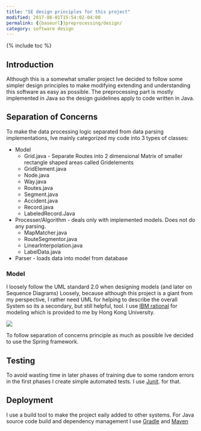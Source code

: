```yaml
---
title: "SE design principles for this project"
modified: 2017-08-01T15:54:02-04:00
permalink: {{baseurl}}preprocessing/design/
category: software design
---
```


{% include toc %}

## Introduction
 Although this is a somewhat smaller project Ive decided to follow some simpler design principles 
to make modifying extending and understanding this software as easy as possible.
The preprocessing part is mostly implemented in Java so the design guidelines apply to code written in Java.


## Separation of Concerns

To make the data processing logic separated from data parsing implementations, Ive mainly categorized my code into 3 types of classes:

+ Model 
     + Grid.java - Separate Routes into 2 dimensional Matrix of smaller rectangle shaped areas called Gridelements
     + GridElement.java
	 + Node.java 
	 + Way.java 
	 + Routes.java
	 + Segment.java
	 + Accident.java
	 + Record.java 
	 + LabeledRecord.Java
+ Processer/Algorithm - deals only with implemented models. Does not do any parsing. 
     + MapMatcher.java
	 + RouteSegmentor.java 
	 + LinearInterpolation.java
	 + LabelData.java 
+ Parser  - loads data into model from database

### Model 

I loosely follow the UML standard 2.0 when designing models (and later on Sequence Diagrams) Loosely, because although this project is a giant from my perspective, I rather need UML
for helping to describe the overall System so its a secondary, but still helpful, tool.  I use [IBM rational](https://www-01.ibm.com/software/uk/rational/)
for modeling which is provided to me by Hong Kong University. 

![]({{baseurl}}assets/images/models.png)


To follow separation of concerns principle as much as possible Ive decided to use the Spring framework.

## Testing

To avoid wasting time in later phases of training due to some random errors in the first phases I create simple automated tests. I use [Junit](http://junit.org/junit4/). for that.
 
## Deployment 

I use a build tool to make the project eaily added to other systems.
 For Java source code build and dependency management I use [Gradle](https://gradle.org/) and [Maven](https://maven.apache.org/)




